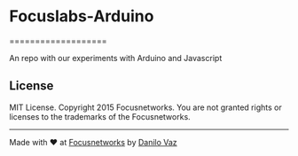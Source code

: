 # Focuslabs-Arduino
===================

An repo with our experiments with Arduino and Javascript

## License

MIT License. Copyright 2015 Focusnetworks.
You are not granted rights or licenses to the trademarks of the Focusnetworks.

---
Made with :heart: at [Focusnetworks](http://focusnetworks.com.br) by [Danilo Vaz](https://github.com/danilovaz)
